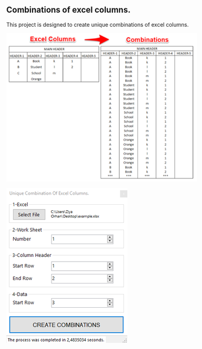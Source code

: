 ## Combinations of excel columns.

This project is designed to create unique combinations of excel columns.

![Example](https://github.com/ziyaorhan/combinations-of-excel-columns/blob/master/example.PNG)

![AppUI](https://github.com/ziyaorhan/combinations-of-excel-columns/blob/master/appUI.PNG)

